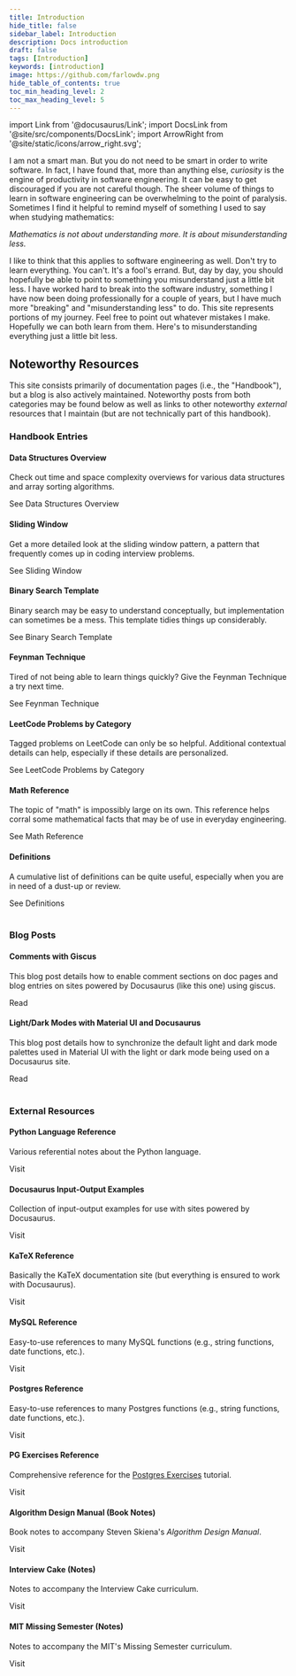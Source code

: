 ```yaml
---
title: Introduction
hide_title: false
sidebar_label: Introduction
description: Docs introduction
draft: false
tags: [Introduction]
keywords: [introduction]
image: https://github.com/farlowdw.png
hide_table_of_contents: true
toc_min_heading_level: 2
toc_max_heading_level: 5
---
```


import Link from '@docusaurus/Link';
import DocsLink from '@site/src/components/DocsLink';
import ArrowRight from '@site/static/icons/arrow_right.svg';

<p>
  I am not a smart man. But you do not need to be smart in order to write software. In fact, I have found that, more than anything else, <em>curiosity</em> is the engine of productivity in software engineering. It can be easy to get discouraged if you are not careful though. The sheer volume of things to learn in software engineering can be overwhelming to the point of paralysis. Sometimes I find it helpful to remind myself of something I used to say when studying mathematics:
</p>
<p>
  <em>Mathematics is not about understanding more. It is about misunderstanding less.</em>
</p>
<p>
  I like to think that this applies to software engineering as well. Don't try to learn everything. You can't. It's a fool's errand. But, day by day, you should hopefully be able to point to something you misunderstand just a little bit less. I have worked hard to break into the software industry, something I have now been doing professionally for a couple of years, but I have much more "breaking" and "misunderstanding less" to do. This site represents portions of my journey. Feel free to point out whatever mistakes I make. Hopefully we can both learn from them. Here's to misunderstanding everything just a little bit less.
</p>
<h2>Noteworthy Resources</h2>
<p>
  This site consists primarily of documentation pages (i.e., the "Handbook"), but a blog is also actively maintained. Noteworthy posts from both categories may be found below as well as links to other noteworthy <em>external</em> resources that I maintain (but are not technically part of this handbook).
</p>



<div className='gallery'>
  <div className='sub-heading'>
    <h3>Handbook Entries</h3>
  </div>
  <div className='card'>
    <h4>Data Structures Overview</h4>
    <p>
      Check out time and space complexity overviews for various data structures and array sorting algorithms.
    </p>
    <DocsLink to='/docs/definitions'>
      See Data Structures Overview <ArrowRight className='arrow' />
    </DocsLink>
  </div>
  <div className='card'>
    <h4>Sliding Window</h4>
    <p>Get a more detailed look at the sliding window pattern, a pattern that frequently comes up in coding interview problems.</p>
    <DocsLink to='/docs/patterns/sliding-window'>
      See Sliding Window <ArrowRight className='arrow' />
    </DocsLink>
  </div>
  <div className='card'>
    <h4>Binary Search Template</h4>
    <p>Binary search may be easy to understand conceptually, but implementation can sometimes be a mess. This template tidies things up considerably.</p>
    <DocsLink to='/docs/templates/problem-solving/binary-search'>
      See Binary Search Template <ArrowRight className='arrow' />
    </DocsLink>
  </div>
  <div className='card'>
    <h4>Feynman Technique</h4>
    <p>Tired of not being able to learn things quickly? Give the Feynman Technique a try next time.</p>
    <DocsLink to='/docs/templates/learning/feynman-technique'>
      See Feynman Technique <ArrowRight className='arrow' />
    </DocsLink>
  </div>
  <div className='card'>
    <h4>LeetCode Problems by Category</h4>
    <p>
      Tagged problems on LeetCode can only be so helpful. Additional contextual details can help, especially if these details are personalized.
    </p>
    <DocsLink to='/docs/learning-resources/leetcode-problems-by-category'>
      See LeetCode Problems by Category <ArrowRight className='arrow' />
    </DocsLink>
  </div>
  <div className='card'>
    <h4>Math Reference</h4>
    <p>
      The topic of "math" is impossibly large on its own. This reference helps corral some mathematical facts that may be of use in everyday engineering.
    </p>
    <DocsLink to='/docs/topics/math'>
      See Math Reference <ArrowRight className='arrow' />
    </DocsLink>
  </div>
  <div className='card'>
    <h4>Definitions</h4>
    <p>
      A cumulative list of definitions can be quite useful, especially when you are in need of a dust-up or review.
    </p>
    <DocsLink to='/docs/definitions'>
      See Definitions <ArrowRight className='arrow' />
    </DocsLink>
  </div>
</div>
<br />




<div className='gallery'>
  <div className='sub-heading'>
    <h3>Blog Posts</h3>
  </div>
  <div className='card'>
    <h4>Comments with Giscus</h4>
    <p>
      This blog post details how to enable comment sections on doc pages and blog entries on sites powered by Docusaurus (like this one) using giscus.
    </p>
    <DocsLink to='/blog/2022/10/27/giscus-comments'>
      Read <ArrowRight className='arrow' />
    </DocsLink>
  </div>
  <div className='card'>
    <h4>Light/Dark Modes with Material UI and Docusaurus</h4>
    <p>
      This blog post details how to synchronize the default light and dark mode palettes used in Material UI with the light or dark mode being used on a Docusaurus site.
    </p>
    <DocsLink to='/blog/2022/10/28/docusaurus-mui-light-dark'>
      Read <ArrowRight className='arrow' />
    </DocsLink>
  </div>
</div>
<br />




<div className='gallery'>
  <div className='sub-heading'>
    <h3>External Resources</h3>
  </div>
  <div className='card'>
    <h4>Python Language Reference</h4>
    <p>
      Various referential notes about the Python language.
    </p>
    <DocsLink to='https://dwf-books.netlify.app/docs/reference/python/'>
      Visit <ArrowRight className='arrow' />
    </DocsLink>
  </div>
  <div className='card'>
    <h4>Docusaurus Input-Output Examples</h4>
    <p>
      Collection of input-output examples for use with sites powered by Docusaurus.
    </p>
    <DocsLink to='https://dwf-books.netlify.app/docs/reference/docusaurus/templates'>
      Visit <ArrowRight className='arrow' />
    </DocsLink>
  </div>
  <div className='card'>
    <h4>KaTeX Reference</h4>
    <p>
      Basically the KaTeX documentation site (but everything is ensured to work with Docusaurus).
    </p>
    <DocsLink to='https://dwf-books.netlify.app/docs/reference/docusaurus/katex'>
      Visit <ArrowRight className='arrow' />
    </DocsLink>
  </div>
  <div className='card'>
    <h4>MySQL Reference</h4>
    <p>
      Easy-to-use references to many MySQL functions (e.g., string functions, date functions, etc.).
    </p>
    <DocsLink to='https://dwf-books.netlify.app/docs/reference/sql/mysql'>
      Visit <ArrowRight className='arrow' />
    </DocsLink>
  </div>
  <div className='card'>
    <h4>Postgres Reference</h4>
    <p>
      Easy-to-use references to many Postgres functions (e.g., string functions, date functions, etc.).
    </p>
    <DocsLink to='https://dwf-books.netlify.app/docs/reference/sql/postgresql'>
      Visit <ArrowRight className='arrow' />
    </DocsLink>
  </div>
  <div className='card'>
    <h4>PG Exercises Reference</h4>
    <p>
      Comprehensive reference for the <a href="https://pgexercises.com/" target="_blank">Postgres Exercises</a> tutorial.
    </p>
    <DocsLink to='https://dwf-books.netlify.app/docs/reference/sql/pg-exercises'>
      Visit <ArrowRight className='arrow' />
    </DocsLink>
  </div>
  <div className='card'>
    <h4>Algorithm Design Manual (Book Notes)</h4>
    <p>
      Book notes to accompany Steven Skiena's <em>Algorithm Design Manual</em>.
    </p>
    <DocsLink to='https://dwf-books.netlify.app/docs/books/algorithm-design-manual/book-notes/introduction-to-algorithm-design'>
      Visit <ArrowRight className='arrow' />
    </DocsLink>
  </div>
  <div className='card'>
    <h4>Interview Cake (Notes)</h4>
    <p>
      Notes to accompany the Interview Cake curriculum.
    </p>
    <DocsLink to='https://dwf-books.netlify.app/docs/course-notes/development-and-engineering/interview-cake/algorithmic-thinking'>
      Visit <ArrowRight className='arrow' />
    </DocsLink>
  </div>
  <div className='card'>
    <h4>MIT Missing Semester (Notes)</h4>
    <p>
      Notes to accompany the MIT's Missing Semester curriculum.
    </p>
    <DocsLink to='https://dwf-books.netlify.app/docs/course-notes/development-and-engineering/mit-missing-semester/'>
      Visit <ArrowRight className='arrow' />
    </DocsLink>
  </div>
</div>